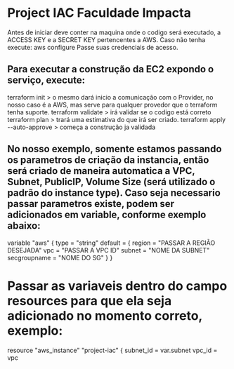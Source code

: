 # Project IAC Faculdade Impacta

Antes de iniciar deve conter na maquina onde o codigo será executado, a ACCESS KEY e a SECRET KEY pertencentes a AWS. Caso não tenha execute:
aws configure
Passe suas credenciais de acesso.

## Para executar a construção da EC2 expondo o serviço, execute:

terraform init > o mesmo dará inicio a comunicação com o Provider, no nosso caso é a AWS, mas serve para qualquer provedor que o terraform tenha suporte.
terraform validate > irá validar se o codigo está correto
terraform plan > trará uma estimativa do que irá ser criado.
terraform apply --auto-approve > começa a construção ja validada

 ## No nosso exemplo, somente estamos passando os parametros de criação da instancia, então será criado de maneira automatica a VPC, Subnet, PublicIP, Volume Size (será utilizado o padrão do instance type). Caso seja necessario passar parametros existe, podem ser adicionados em variable, conforme exemplo abaixo:

variable "aws" {
    type = "string"
    default = {
    region = "PASSAR A REGIÃO DESEJADA"
    vpc = "PASSAR A VPC ID"
    subnet = "NOME DA SUBNET"
    secgroupname = "NOME DO SG"
  }
}
# Passar as variaveis dentro do campo resources para que ela seja adicionado no momento correto, exemplo:
resource "aws_instance" "project-iac" {
  subnet_id = var.subnet
  vpc_id = vpc


